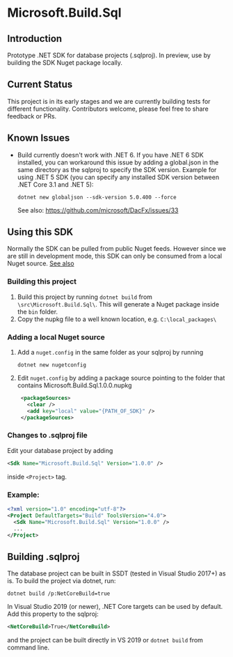# Microsoft.Build.Sql

## Introduction
Prototype .NET SDK for database projects (.sqlproj). In preview, use by building the SDK Nuget package locally.

## Current Status
This project is in its early stages and we are currently building tests for different functionality. Contributors welcome, please feel free to share feedback or PRs.

## Known Issues
* Build currently doesn't work with .NET 6. If you have .NET 6 SDK installed, you can workaround this issue by adding a global.json in the same directory as the sqlproj to specify the SDK version.
  Example for using .NET 5 SDK (you can specify any installed SDK version between .NET Core 3.1 and .NET 5):
  ```
  dotnet new globaljson --sdk-version 5.0.400 --force
  ```
  See also: https://github.com/microsoft/DacFx/issues/33

## Using this SDK
Normally the SDK can be pulled from public Nuget feeds. However since we are still in development mode, this SDK can only be consumed from a local Nuget source. [See also](#adding-a-local-nuget-source)

### Building this project
1. Build this project by running `dotnet build` from `\src\Microsoft.Build.Sql\`. This will generate a Nuget package inside the `bin` folder.
2. Copy the nupkg file to a well known location, e.g. `C:\local_packages\`

### Adding a local Nuget source
1. Add a `nuget.config` in the same folder as your sqlproj by running 
   ```
   dotnet new nugetconfig
   ```
2. Edit `nuget.config` by adding a package source pointing to the folder that contains Microsoft.Build.Sql.1.0.0.nupkg
   ```xml
    <packageSources>
      <clear />
      <add key="local" value="{PATH_OF_SDK}" />
    </packageSources>
   ```

### Changes to .sqlproj file
Edit your database project by adding 
```xml
<Sdk Name="Microsoft.Build.Sql" Version="1.0.0" />
``` 
inside `<Project>` tag.
### Example:
```xml
<?xml version="1.0" encoding="utf-8"?>
<Project DefaultTargets="Build" ToolsVersion="4.0">
  <Sdk Name="Microsoft.Build.Sql" Version="1.0.0" />
  ...
</Project>
```

## Building .sqlproj 
The database project can be built in SSDT (tested in Visual Studio 2017+) as is. To build the project via dotnet, run:
```
dotnet build /p:NetCoreBuild=true
```
In Visual Studio 2019 (or newer), .NET Core targets can be used by default. Add this property to the sqlproj:
```xml
<NetCoreBuild>True</NetCoreBuild>
```
and the project can be built directly in VS 2019 or `dotnet build` from command line.
